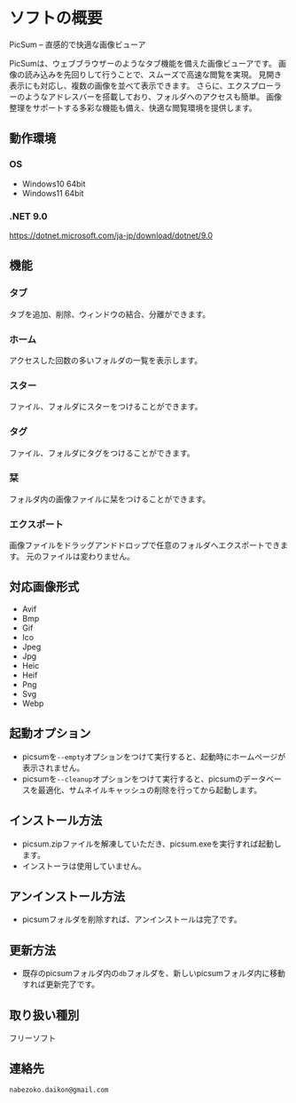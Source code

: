 # ソフトの概要
PicSum – 直感的で快適な画像ビューア

PicSumは、ウェブブラウザーのようなタブ機能を備えた画像ビューアです。
画像の読み込みを先回りして行うことで、スムーズで高速な閲覧を実現。
見開き表示にも対応し、複数の画像を並べて表示できます。
さらに、エクスプローラーのようなアドレスバーを搭載しており、フォルダへのアクセスも簡単。
画像整理をサポートする多彩な機能も備え、快適な閲覧環境を提供します。

## 動作環境
### OS
* Windows10 64bit
* Windows11 64bit
### .NET 9.0
https://dotnet.microsoft.com/ja-jp/download/dotnet/9.0

## 機能
### タブ
タブを追加、削除、ウィンドウの結合、分離ができます。
### ホーム
アクセスした回数の多いフォルダの一覧を表示します。
### スター
ファイル、フォルダにスターをつけることができます。
### タグ
ファイル、フォルダにタグをつけることができます。
### 栞 
フォルダ内の画像ファイルに栞をつけることができます。
### エクスポート
画像ファイルをドラッグアンドドロップで任意のフォルダへエクスポートできます。
元のファイルは変わりません。

## 対応画像形式
* Avif
* Bmp
* Gif
* Ico
* Jpeg
* Jpg
* Heic
* Heif
* Png
* Svg
* Webp

## 起動オプション
* picsumを`--empty`オプションをつけて実行すると、起動時にホームページが表示されません。
* picsumを`--cleanup`オプションをつけて実行すると、picsumのデータベースを最適化、サムネイルキャッシュの削除を行ってから起動します。

## インストール方法
* picsum.zipファイルを解凍していただき、picsum.exeを実行すれば起動します。
* インストーラは使用していません。

## アンインストール方法
* picsumフォルダを削除すれば、アンインストールは完了です。

## 更新方法
* 既存のpicsumフォルダ内の`db`フォルダを、新しいpicsumフォルダ内に移動すれば更新完了です。

## 取り扱い種別
フリーソフト

## 連絡先
`nabezoko.daikon@gmail.com`
